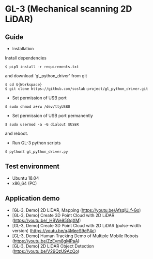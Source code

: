 # GL-3 (Mechanical scanning 2D LiDAR)

## Guide
* Installation

Install dependencies
```
$ pip3 install -r requirements.txt
```
and download 'gl_python_driver' from git
```
$ cd ${Workspace}
$ git clone https://github.com/soslab-project/gl_python_driver.git
```
- Set permission of USB port
```
$ sudo chmod a+rw /dev/ttyUSB0
```
- Set permission of USB port permanently
```
$ sudo usermod -a -G dialout $USER
```
and reboot.
- Run GL-3 python scripts
```
$ python3 gl_python_driver.py
```

## Test environment
- Ubuntu 18.04
- x86_64 (PC)

## Application demo
- [GL-3, Demo] 2D LiDAR, Mapping (https://youtu.be/AfsqlU_f-Go)
- [GL-3, Demo] Create 3D Point Cloud with 2D LiDAR (https://youtu.be/_HBWe95GqXM)
- [GL-3, Demo] Create 3D Point Cloud with 2D LiDAR (pulse-width version) (https://youtu.be/q4MeeS9eP4c)
- [GL-3, Demo] Human Tracking Demo of Multiple Mobile Robots (https://youtu.be/ZzEvm8gMPaA)
- [GL-3, Demo] 2D LiDAR Object Detection (https://youtu.be/V29QzU9AcQo)
